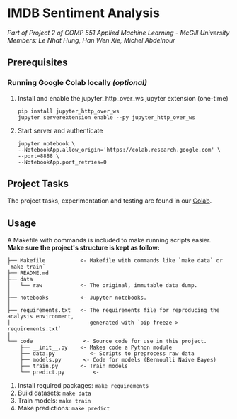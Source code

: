 # IMDB Sentiment Analysis

*Part of Project 2 of COMP 551 Applied Machine Learning - McGill University*  
*Members: Le Nhat Hung, Han Wen Xie, Michel Abdelnour*

## Prerequisites

### Running Google Colab locally *(optional)*

1. Install and enable the jupyter_http_over_ws jupyter extension (one-time)
    ```
    pip install jupyter_http_over_ws
    jupyter serverextension enable --py jupyter_http_over_ws
    ```

2. Start server and authenticate
    ```
    jupyter notebook \
    --NotebookApp.allow_origin='https://colab.research.google.com' \
    --port=8888 \
    --NotebookApp.port_retries=0
    ```

## Project Tasks

The project tasks, experimentation and testing are found in our [Colab](https://colab.research.google.com/drive/1oT0mCFWeHc8mHC20V8X12tX_NeNgF3_4).

## Usage

A Makefile with commands is included to make running scripts easier.  
**Make sure the project's structure is kept as follow:**

    ├── Makefile           <- Makefile with commands like `make data` or `make train`
    ├── README.md          
    ├── data
    │   └── raw            <- The original, immutable data dump.
    │
    ├── notebooks          <- Jupyter notebooks.
    │
    ├── requirements.txt   <- The requirements file for reproducing the analysis environment,
    │                         generated with `pip freeze > requirements.txt`
    │
    └── code                <- Source code for use in this project.
        ├── __init__.py    <- Makes code a Python module
        ├── data.py           <- Scripts to preprocess raw data
        ├── models.py       <- Code for models (Bernoulli Naive Bayes)
        ├── train.py       <- Train models
        └── predict.py         <-

1. Install required packages: `make requirements`
2. Build datasets: `make data`
3. Train models: `make train`
4. Make predictions: `make predict`
